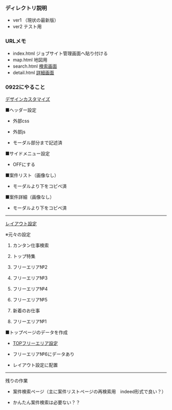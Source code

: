 ### ディレクトリ説明
* ver1 （現状の最新版）
* ver2 テスト用

### URLメモ
* index.html ジョブサイト管理画面へ貼り付ける
* map.html 地図用
* search.html [検索画面](https://sigotora.jp/index.cfm?fuseaction=contents.fcts&cid=227)
* detail.html [詳細画面](https://www.olp.co.jp/ver1/detail.html)

### 0922にやること
[デザインカスタマイズ](https://sigotora.jp/aspadmnt/index.cfm?fuseaction=customDesign.edit)



■ヘッダー設定

-   外部css

-   外部js

-   モーダル部分まで記述済




■サイドメニュー設定

-   OFFにする




■案件リスト（画像なし）

-   モーダルより下をコピペ済




■案件詳細（画像なし）

-   モーダルより下をコピペ済




-----------------------------------------------------------------------------



[レイアウト設定](https://sigotora.jp/aspadmnt/index.cfm?fuseaction=layoutset.list)



※元々の設定

1.  カンタン仕事検索

2.  トップ特集

3.  フリーエリア№2

4.  フリーエリア№3

5.  フリーエリア№4

6.  フリーエリア№5

7.  新着のお仕事

8.  フリーエリア№1




■トップページのデータを作成

-   [TOPフリーエリア設定](https://sigotora.jp/aspadmnt/index.cfm?fuseaction=topfreearea.list)

-   フリーエリア№6にデータあり

-   レイアウト設定に配置




-----------------------------------------------------------------------------



残りの作業

-   案件検索ページ（主に案件リストページの再検索用　indeed形式で良い？）

-   かんたん案件検索は必要ない？？
